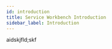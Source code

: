 ```yaml
---
id: introduction
title: Service Workbench Introduction
sidebar_label: Introduction
---
```

aidskjfld;skf